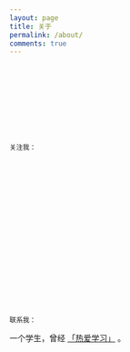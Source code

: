 ```yaml
---
layout: page
title: 关于
permalink: /about/
comments: true
---
```


<div class="contact-me">
    <small class="post-meta">关注我：</small>
    <a href="https://twitter.com/{{ site.twitter_username }}"><svg role="img" class="icon"> <use xlink:href="{{ site.baseurl }}/image/icon.svg#twitter"></use></svg></a>
    <a href="https://github.com/{{ site.github_username }}"><svg role="img" class="icon"><use xlink:href="{{ site.baseurl }}/image/icon.svg#github"></use></svg></a>
    <br>
    <small class="post-meta">联系我：</small>
    <a href="mailto:{{ site.email }}"><svg role="img" class="icon"><use xlink:href="{{ site.baseurl }}/image/icon.svg#mail"></use></svg></a>
</div>

一个学生，曾经 [「热爱学习」](/2016/09/15/me/) 。
